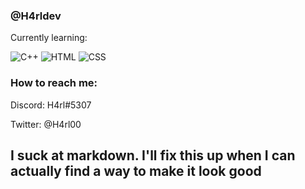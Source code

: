 ### @H4rldev
Currently learning:

![C++](https://i.imgur.com/Bt8zHCD.png)
![HTML](https://i.imgur.com/wt1U6jk.png)
![CSS](https://i.imgur.com/NTdDuck.png)

### How to reach me:
Discord: H4rl#5307

Twitter: @H4rl00

## I suck at markdown. I'll fix this up when I can actually find a way to make it look good
<!---
H4rldev/H4rldev is a ✨ special ✨ repository because its `README.md` (this file) appears on your GitHub profile.
You can click the Preview link to take a look at your changes.
--->
